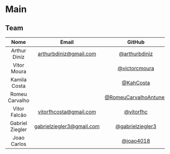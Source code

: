 # Main

## Team

|         Nome          |               Email               |                 GitHub                                              |
|:---------------------:|:---------------------------------:|:-------------------------------------------------------------------:|
|  Arthur Diniz         |  [arthurbdiniz@gmail.com]()       |   [@arthurbdiniz](https://github.com/arthurbdiniz)                  |
|  Vitor Moura          |  []()                             |   [@victorcmoura](https://github.com/victorcmoura)                  |
|  Kamila Costa         |  []()                             |   [@KahCosta](https://github.com/KahCosta)                          |
|  Romeu Carvalho       |  []()                             |   [@RomeuCarvalhoAntunes](https://github.com/RomeuCarvalhoAntunes)  |
|  Vitor Falcão         |  [vitorfhcosta@gmail.com]()       |   [@vitorfhc](https://github.com/vitorfhc)                          |
|  Gabriel Ziegler      |  [gabrielziegler3@gmail.com]()    |   [@gabrielziegler3](https://github.com/gabrielziegler3)            |
|  Joao Carlos          |  []()                             |   [@joao4018](https://github.com/joao4018)                          |
